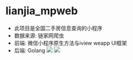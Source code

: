 # lianjia_mpweb

- 此项目是全国二手房信息查询的小程序
- 数据来源: 链家网爬虫
- 前端: 微信小程序原生方法与iview weapp UI框架
- 后端: Golang
![](https://ws1.sinaimg.cn/large/006rvSvvgy1fsj5ensulaj306k0bnac2.jpg)
![](https://ws1.sinaimg.cn/large/006rvSvvgy1fsj5fcaarmj306h0bl0us.jpg)
